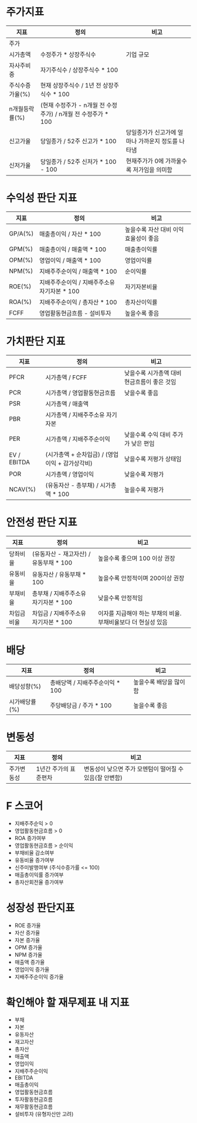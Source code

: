 # 주가지표
|지표|정의|비고|
|--|--|--|
|주가|||
|시가총액|수정주가 * 상장주식수|기업 규모|
|자사주비중|자기주식수 / 상장주식수 * 100||
|주식수증가율(%)|현재 상장주식수 / 1년 전 상장주식수 * 100||
|n개월등락률(%)|(현재 수정주가 - n개월 전 수정주가) / n개월 전 수정주가 * 100||
|신고가율|당일종가 / 52주 신고가 * 100|당일종가가 신고가에 얼마나 가까운지 정도를 나타냄|
|신저가율|당일종가 / 52주 신저가 * 100 - 100|현재주가가 0에 가까울수록 저가임을 의미함|


# 수익성 판단 지표
|지표|정의|비고|
|--|--|--|
|GP/A(%)|매출총이익 / 자산 * 100|높을수록 자산 대비 이익 효율성이 좋음|
|GPM(%)|매출총이익 / 매출액 * 100|매출총이익률|
|OPM(%)|영업이익 / 매출액 * 100|영업이익률|
|NPM(%)|지배주주순이익 / 매출액 * 100|순이익률|
|ROE(%)|지배주주순이익 / 지배주주소유 자기자본 * 100|자기자본비율|
|ROA(%)|지배주주순이익 / 총자산 * 100|총자산이익률|
|FCFF|영업활동현금흐름 - 설비투자|높을수록 좋음|


# 가치판단 지표
|지표|정의|비고|
|--|--|--|
|PFCR|시가총액 / FCFF|낮을수록 시가총액 대비 현금흐름이 좋은 것임|
|PCR|시가총액 / 영업활동현금흐름|낮을수록 좋음|
|PSR|시가총액 / 매출액||
|PBR|시가총액 / 지배주주소유 자기자본||
|PER|시가총액 / 지배주주순이익|낮을수록 수익 대비 주가가 낮은 편임|
|EV / EBITDA|(시가총액 + 순차입금) / (영업이익 + 감가상각비)|낮을수록 저평가 상태임|
|POR|시가총액 / 영업이익|낮을수록 저평가|
|NCAV(%)| (유동자산 - 총부채) / 시가총액 * 100|높을수록 저평가|


# 안전성 판단 지표
|지표|정의|비고|
|--|--|--|
|당좌비율|(유동자산 - 재고자산) / 유동부채 * 100|높을수록 좋으며 100 이상 권장|
|유동비율|유동자산 / 유동부채 * 100|높을수록 안정적이며 200이상 권장|
|부채비율|총부채 / 지배주주소유 자기자본 * 100|낮을수록 안정적임|
|차입금비율|차입금 / 지배주주소유 자기자본 * 100|이자를 지급해야 하는 부채의 비율. 부채비율보다 더 현실성 있음|


# 배당
|지표|정의|비고|
|--|--|--|
|배당성향(%)|총배당액 / 지배주주순이익 * 100|높을수록 배당을 많이 함|
|시가배당률(%)|주당배당금 / 주가 * 100|높을수록 좋음|


# 변동성
|지표|정의|비고|
|--|--|--|
|주가변동성|1년간 주가의 표준편차|변동성이 낮으면 주가 모멘텀이 떨어질 수 있음(잘 안변함)|


# F 스코어
- 지배주주순익 > 0
- 영업활동현금흐름 > 0
- ROA 증가여부
- 영업활동현금흐름 > 순이익
- 부채비율 감소여부
- 유동비율 증가여부
- 신주미발행여부 (주식수증가률 <= 100)
- 매출총이익률 증가여부
- 총자산회전율 증가여부


# 성장성 판단지표
- ROE 증가율
- 자산 증가율
- 자본 증가율
- OPM 증가율
- NPM 증가율
- 매출액 증가율
- 영업이익 증가율
- 지배주주순이익 증가율


# 확인해야 할 재무제표 내 지표
- 부채
- 자본
- 유동자산
- 재고자산
- 총자산
- 매출액
- 영업이익
- 지배주주순이익
- EBITDA
- 매출총이익
- 영업활동현금흐름
- 투자활동현금흐름
- 재무활동현금흐름
- 설비투자 (유형자산만 고려)